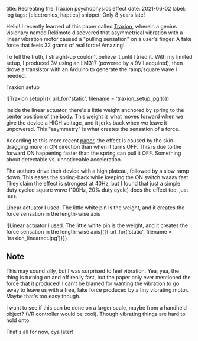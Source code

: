title: Recreating the Traxion psychophysics effect
date: 2021-06-02
label: log
tags: [electronics, haptics]
snippet: Only 8 years late!

Hello! I recently learned of this paper called [Traxion](https://lab.rekimoto.org/projects/traxion/), wherein a genius visionary named Rekimoto discovered that asymmetrical vibration with a linear vibration motor caused a "pulling sensation" on a user's finger. A fake force that feels 32 grams of real force! Amazing!

To tell the truth, I straight-up couldn't believe it until I tried it. With my limited setup, I produced 3V using an LM317 (powered by a 9V I acquired), then drove a transistor with an Arduino to generate the ramp/square wave I needed. 

<p class="caption">Traxion setup</p>
![Traxion setup]({{ url_for('static', filename = 'traxion_setup.jpg')}})

Inside the linear actuator, there's a little weight anchored by spring to the center position of the body. This weight is what moves forward when we give the device a HIGH voltage, and it jerks back when we leave it unpowered. This "asymmetry" is what creates the sensation of a force. 

According to this more recent [paper](https://sci-hub.st/10.1109/HAPTICS.2016.7463151), the effect is caused by the skin dragging more in ON direction than when it turns OFF. This is due to the forward ON happening faster than the spring can pull it OFF. Something about detectable vs. unnoticeable acceleration. 

The authors drive their device with a high plateau, followed by a slow ramp down. This eases the spring-back while keeping the ON switch waaay fast. They claim the effect is strongest at 40Hz, but I found that just a simple duty cycled square wave (100Hz, 20% duty cycle) does the effect too, just less. 

<p class="caption">Linear actuator I used. The little white pin is the weight, and it creates the force sensation in the length-wise axis</p>
![Linear actuator I used. The little white pin is the weight, and it creates the force sensation in the length-wise axis]({{ url_for('static', filename = 'traxion_linearact.jpg')}})

## Note
This may sound silly, but I was surprised to feel vibration. Yea, yea, the thing is turning on and off really fast, but the paper only ever mentioned the force that it produced! I can't be blamed for wanting the vibration to go away to leave us with a free, fake force produced by a tiny vibrating motor. Maybe that's too easy though.

I want to see if this can be done on a larger scale, maybe from a handheld object? (VR controller would be cool). Though vibrating things are hard to hold onto. 

That's all for now, cya later!